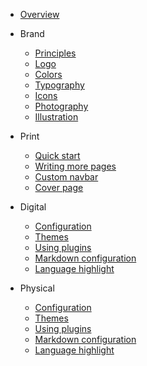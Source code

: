 * [Overview](/)

* Brand
  * [Principles](principles.md)
  * [Logo](logo.md)
  * [Colors](colors.md)
  * [Typography](typography.md)
  * [Icons](icons.md)
  * [Photography](photography.md)
  * [Illustration](illustration.md)

* Print
  * [Quick start](quickstart.md)
  * [Writing more pages](more-pages.md)
  * [Custom navbar](custom-navbar.md)
  * [Cover page](cover.md)

* Digital
  * [Configuration](configuration.md)
  * [Themes](themes.md)
  * [Using plugins](plugins.md)
  * [Markdown configuration](markdown.md)
  * [Language highlight](language-highlight.md)

* Physical
  * [Configuration](configuration.md)
  * [Themes](themes.md)
  * [Using plugins](plugins.md)
  * [Markdown configuration](markdown.md)
  * [Language highlight](language-highlight.md)
